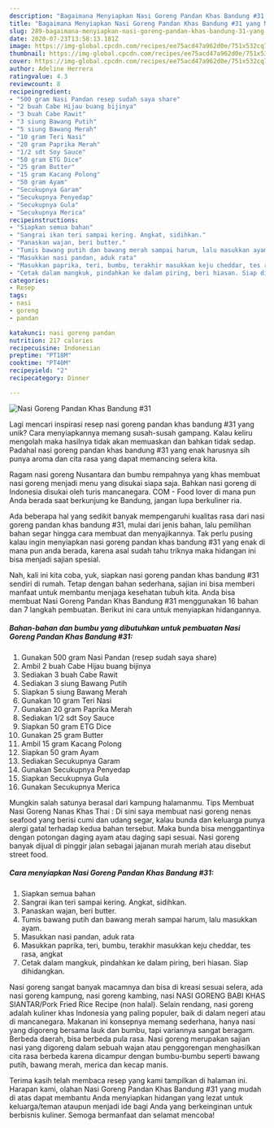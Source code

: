 ```yaml
---
description: "Bagaimana Menyiapkan Nasi Goreng Pandan Khas Bandung #31 yang Menggugah Selera"
title: "Bagaimana Menyiapkan Nasi Goreng Pandan Khas Bandung #31 yang Menggugah Selera"
slug: 289-bagaimana-menyiapkan-nasi-goreng-pandan-khas-bandung-31-yang-menggugah-selera
date: 2020-07-23T13:58:13.181Z
image: https://img-global.cpcdn.com/recipes/ee75acd47a962d0e/751x532cq70/nasi-goreng-pandan-khas-bandung-31-foto-resep-utama.jpg
thumbnail: https://img-global.cpcdn.com/recipes/ee75acd47a962d0e/751x532cq70/nasi-goreng-pandan-khas-bandung-31-foto-resep-utama.jpg
cover: https://img-global.cpcdn.com/recipes/ee75acd47a962d0e/751x532cq70/nasi-goreng-pandan-khas-bandung-31-foto-resep-utama.jpg
author: Adeline Herrera
ratingvalue: 4.3
reviewcount: 8
recipeingredient:
- "500 gram Nasi Pandan resep sudah saya share"
- "2 buah Cabe Hijau buang bijinya"
- "3 buah Cabe Rawit"
- "3 siung Bawang Putih"
- "5 siung Bawang Merah"
- "10 gram Teri Nasi"
- "20 gram Paprika Merah"
- "1/2 sdt Soy Sauce"
- "50 gram ETG Dice"
- "25 gram Butter"
- "15 gram Kacang Polong"
- "50 gram Ayam"
- "Secukupnya Garam"
- "Secukupnya Penyedap"
- "Secukupnya Gula"
- "Secukupnya Merica"
recipeinstructions:
- "Siapkan semua bahan"
- "Sangrai ikan teri sampai kering. Angkat, sidihkan."
- "Panaskan wajan, beri butter."
- "Tumis bawang putih dan bawang merah sampai harum, lalu masukkan ayam."
- "Masukkan nasi pandan, aduk rata"
- "Masukkan paprika, teri, bumbu, terakhir masukkan keju cheddar, tes rasa, angkat"
- "Cetak dalam mangkuk, pindahkan ke dalam piring, beri hiasan. Siap dihidangkan."
categories:
- Resep
tags:
- nasi
- goreng
- pandan

katakunci: nasi goreng pandan 
nutrition: 217 calories
recipecuisine: Indonesian
preptime: "PT18M"
cooktime: "PT40M"
recipeyield: "2"
recipecategory: Dinner

---
```



![Nasi Goreng Pandan Khas Bandung #31](https://img-global.cpcdn.com/recipes/ee75acd47a962d0e/751x532cq70/nasi-goreng-pandan-khas-bandung-31-foto-resep-utama.jpg)

Lagi mencari inspirasi resep nasi goreng pandan khas bandung #31 yang unik? Cara menyiapkannya memang susah-susah gampang. Kalau keliru mengolah maka hasilnya tidak akan memuaskan dan bahkan tidak sedap. Padahal nasi goreng pandan khas bandung #31 yang enak harusnya sih punya aroma dan cita rasa yang dapat memancing selera kita.

Ragam nasi goreng Nusantara dan bumbu rempahnya yang khas membuat nasi goreng menjadi menu yang disukai siapa saja. Bahkan nasi goreng di Indonesia disukai oleh turis mancanegara. COM - Food lover di mana pun Anda berada saat berkunjung ke Bandung, jangan lupa berkuliner ria.

Ada beberapa hal yang sedikit banyak mempengaruhi kualitas rasa dari nasi goreng pandan khas bandung #31, mulai dari jenis bahan, lalu pemilihan bahan segar hingga cara membuat dan menyajikannya. Tak perlu pusing kalau ingin menyiapkan nasi goreng pandan khas bandung #31 yang enak di mana pun anda berada, karena asal sudah tahu triknya maka hidangan ini bisa menjadi sajian spesial.


Nah, kali ini kita coba, yuk, siapkan nasi goreng pandan khas bandung #31 sendiri di rumah. Tetap dengan bahan sederhana, sajian ini bisa memberi manfaat untuk membantu menjaga kesehatan tubuh kita. Anda bisa membuat Nasi Goreng Pandan Khas Bandung #31 menggunakan 16 bahan dan 7 langkah pembuatan. Berikut ini cara untuk menyiapkan hidangannya.

<!--inarticleads1-->

##### Bahan-bahan dan bumbu yang dibutuhkan untuk pembuatan Nasi Goreng Pandan Khas Bandung #31:

1. Gunakan 500 gram Nasi Pandan (resep sudah saya share)
1. Ambil 2 buah Cabe Hijau buang bijinya
1. Sediakan 3 buah Cabe Rawit
1. Sediakan 3 siung Bawang Putih
1. Siapkan 5 siung Bawang Merah
1. Gunakan 10 gram Teri Nasi
1. Gunakan 20 gram Paprika Merah
1. Sediakan 1/2 sdt Soy Sauce
1. Siapkan 50 gram ETG Dice
1. Gunakan 25 gram Butter
1. Ambil 15 gram Kacang Polong
1. Siapkan 50 gram Ayam
1. Sediakan Secukupnya Garam
1. Gunakan Secukupnya Penyedap
1. Siapkan Secukupnya Gula
1. Gunakan Secukupnya Merica


Mungkin salah satunya berasal dari kampung halamanmu. Tips Membuat Nasi Goreng Nanas Khas Thai : Di sini saya membuat nasi goreng nenas seafood yang berisi cumi dan udang segar, kalau bunda dan keluarga punya alergi gatal terhadap kedua bahan tersebut. Maka bunda bisa menggantinya dengan potongan daging ayam atau daging sapi sesuai. Nasi goreng banyak dijual di pinggir jalan sebagai jajanan murah meriah atau disebut street food. 

<!--inarticleads2-->

##### Cara menyiapkan Nasi Goreng Pandan Khas Bandung #31:

1. Siapkan semua bahan
1. Sangrai ikan teri sampai kering. Angkat, sidihkan.
1. Panaskan wajan, beri butter.
1. Tumis bawang putih dan bawang merah sampai harum, lalu masukkan ayam.
1. Masukkan nasi pandan, aduk rata
1. Masukkan paprika, teri, bumbu, terakhir masukkan keju cheddar, tes rasa, angkat
1. Cetak dalam mangkuk, pindahkan ke dalam piring, beri hiasan. Siap dihidangkan.


Nasi goreng sangat banyak macamnya dan bisa di kreasi sesuai selera, ada nasi goreng kampung, nasi goreng kambing, nasi NASI GORENG BABI KHAS SIANTAR/Pork Fried Rice Recipe (non halal). Selain rendang, nasi goreng adalah kuliner khas Indonesia yang paling populer, baik di dalam negeri atau di mancanegara. Makanan ini konsepnya memang sederhana, hanya nasi yang digoreng bersama lauk dan bumbu, tapi variannya sangat beragam. Berbeda daerah, bisa berbeda pula rasa. Nasi goreng merupakan sajian nasi yang digoreng dalam sebuah wajan atau penggorengan menghasilkan cita rasa berbeda karena dicampur dengan bumbu-bumbu seperti bawang putih, bawang merah, merica dan kecap manis. 

Terima kasih telah membaca resep yang kami tampilkan di halaman ini. Harapan kami, olahan Nasi Goreng Pandan Khas Bandung #31 yang mudah di atas dapat membantu Anda menyiapkan hidangan yang lezat untuk keluarga/teman ataupun menjadi ide bagi Anda yang berkeinginan untuk berbisnis kuliner. Semoga bermanfaat dan selamat mencoba!
